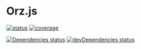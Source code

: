# Orz.js
[![status](https://travis-ci.org/MofeLee/Orz.js.svg?branch=master)](https://travis-ci.org/MofeLee/Orz.js)
[![coverage](https://coveralls.io/repos/MofeLee/Orz.js/badge.svg?branch=master&amp;service=github)](https://coveralls.io/github/MofeLee/Orz.js)

[![Dependencies status](https://david-dm.org/MofeLee/Orz.js.svg)](https://david-dm.org/MofeLee/Orz.js)
[![devDependencies status](https://david-dm.org/MofeLee/Orz.js/dev-status.svg)](https://david-dm.org/MofeLee/Orz.js#info=devDependencies&view=table)
